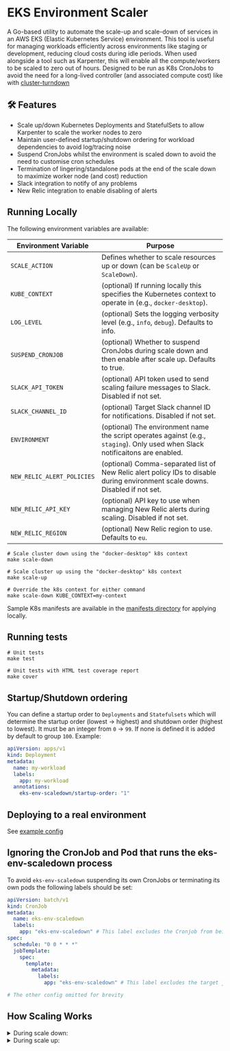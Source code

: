 # EKS Environment Scaler

A Go-based utility to automate the scale-up and scale-down of services in an AWS EKS (Elastic Kubernetes Service) environment. 
This tool is useful for managing workloads efficiently across environments like staging or development, reducing cloud costs during idle periods.
When used alongside a tool such as Karpenter, this will enable all the compute/workers to be scaled to zero out of hours.
Designed to be run as K8s CronJobs to avoid the need for a long-lived controller (and associated compute cost) like with [cluster-turndown](https://github.com/kubecost/cluster-turndown)

## 🛠 Features

- Scale up/down Kubernetes Deployments and StatefulSets to allow Karpenter to scale the worker nodes to zero
- Maintain user-defined startup/shutdown ordering for workload dependencies to avoid log/tracing noise
- Suspend CronJobs whilst the environment is scaled down to avoid the need to customise cron schedules
- Termination of lingering/standalone pods at the end of the scale down to maximize worker node (and cost) reduction
- Slack integration to notify of any problems 
- New Relic integration to enable disabling of alerts 


## Running Locally

The following environment variables are available:

| Environment Variable       | Purpose                                                                                                                        |
|----------------------------|--------------------------------------------------------------------------------------------------------------------------------|
| `SCALE_ACTION`             | Defines whether to scale resources up or down (can be `ScaleUp` or `ScaleDown`).                                               |
| `KUBE_CONTEXT`             | (optional) If running locally this specifies the Kubernetes context to operate in (e.g., `docker-desktop`).                    |
| `LOG_LEVEL`                | (optional) Sets the logging verbosity level (e.g., `info`, `debug`). Defaults to info.                                         |
| `SUSPEND_CRONJOB`          | (optional) Whether to suspend CronJobs during scale down and then enable after scale up. Defaults to true.                     |
| `SLACK_API_TOKEN`          | (optional) API token used to send scaling failure messages to Slack. Disabled if not set.                                      |
| `SLACK_CHANNEL_ID`         | (optional) Target Slack channel ID for notifications. Disabled if not set.                                                     |
| `ENVIRONMENT`              | (optional) The environment name the script operates against (e.g., `staging`). Only used when Slack notificaitons are enabled. |
| `NEW_RELIC_ALERT_POLICIES` | (optional) Comma-separated list of New Relic alert policy IDs to disable during environment scale downs. Disabled if not set.  |
| `NEW_RELIC_API_KEY`        | (optional) API key to use when managing New Relic alerts during scaling. Disabled if not set.                                  |
| `NEW_RELIC_REGION`         | (optional) New Relic region to use. Defaults to `eu`.                                                                          |

```shell
# Scale cluster down using the "docker-desktop" k8s context
make scale-down

# Scale cluster up using the "docker-desktop" k8s context
make scale-up

# Override the k8s context for either command
make scale-down KUBE_CONTEXT=my-context
```

Sample K8s manifests are available in the [manifests directory](./manifests) for applying locally.

## Running tests

```shell
# Unit tests
make test

# Unit tests with HTML test coverage report
make cover
```

## Startup/Shutdown ordering

You can define a startup order to `Deployments` and `Statefulsets` which will determine the startup order (lowest -> highest)
and shutdown order (highest to lowest). It must be an integer from `0` -> `99`. If none is defined it is added by default 
to group `100`. Example:

```yaml
apiVersion: apps/v1
kind: Deployment
metadata:
  name: my-workload
  labels:
    app: my-workload
  annotations:
    eks-env-scaledown/startup-order: "1"
```

## Deploying to a real environment

See [example config](./manifests/controller)

## Ignoring the CronJob and Pod that runs the eks-env-scaledown process

To avoid `eks-env-scaledown` suspending its own CronJobs or terminating its own pods the following labels should be set:

```yaml
apiVersion: batch/v1
kind: CronJob
metadata:
  name: eks-env-scaledown
  labels:
    app: "eks-env-scaledown" # This label excludes the Cronjob from being managed during CronJob suspending
spec:
  schedule: "0 0 * * *"
  jobTemplate:
    spec:
      template:
        metadata:
          labels:
            app: "eks-env-scaledown" # This label excludes the target job/pod from being terminated by the terminateStandalonePods method

# The other config omitted for brevity
```

## How Scaling Works

<details>
<summary>During scale down:</summary>

1. New Relic alert policies are suspended (if this functionality is enabled via envars)
2. All CronJobs are suspended
    - If the CronJob is already suspended then an `eks-env-scaledown/cronjob-was-disabled` annotation is added so it isn't re-enabled at scaleup
    - If any have an `app` label equal to `eks-env-scaledown` they are skipped (meant for managing this process)
3. For all K8s Deployments and Statefulsets each is placed in a map group number based on the `eks-env-scaledown/startup-order` annotation (if set) e.g. "3". This must be a number from `0` -> `99`.
4. For any which do not have the annotation set they default to group `100` which is scaled down first
5. Iterates through the groups one at a time (highest to lowest):
   - If the replica count is already 0 then skips the resource
   - Sets the replica count to 0
   - Sets an annotation `eks-env-scaledown/original-replicas` containing the original number of replicas, used for scale up
   - Sets an annotation `eks-env-scaledown/updated-at` detailing the current date/time
   - Waits for all the pods to terminate before moving onto the next group
6. Terminate any remaining pods, including ones which are not managed by a controller
7. Any errors are alerted into Slack (if this functionality is enabled via envars)


</details>

<details>
<summary>During scale up:</summary>

1. For all K8s Deployments and Statefulsets each is placed in a map group number based on the `eks-env-scaledown/startup-order` annotation (if set) e.g. "3". This must be a number from `0` -> `99`.
2. For any which do not have the annotation set they default to group `100` which is scaled up last
3. Iterates through the groups one at a time (lowest to highest):
   - If the annotation `eks-env-scaledown/original-replicas` is not set skips the resource as it was either created after the scaledown or was already at zero replicas 
   - Reads the annotation `eks-env-scaledown/original-replicas` and sets the desired replica count to match
   - Removes the `eks-env-scaledown/original-replicas` annotation
   - Sets an annotation `eks-env-scaledown/updated-at` detailing the current date/time
   - Waits for all the pods to pass their readiness probes before moving onto the next group
4. All CronJobs are re-enabled
    - If the CronJob has an `eks-env-scaledown/cronjob-was-disabled` annotation it is skipped as it was disabled prior to scale down
    - If any have an `app` label equal to `eks-env-scaledown` they are skipped (meant for managing this process)
5. New Relic alert policies are re-enabled (if this functionality is enabled via envars)
6. Any errors are alerted into Slack (if this functionality is enabled via envars)

</details>